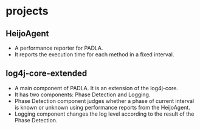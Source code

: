 # projects

## HeijoAgent
* A performance reporter for PADLA.
* It reports the execution time for each method in a fixed interval. 


## log4j-core-extended
* A main component of PADLA. It is an extension of the log4j-core.
* It has two components: Phase Detection and Logging.
* Phase Detection component judges whether a phase of current interval is known or unknown using performance reports from the HeijoAgent.
* Logging component changes the log level according to the result of the Phase Detection.
